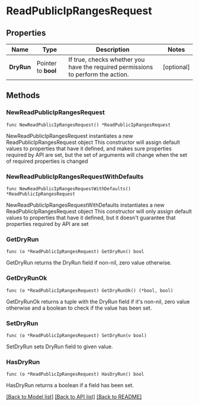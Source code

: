 # ReadPublicIpRangesRequest

## Properties

Name | Type | Description | Notes
------------ | ------------- | ------------- | -------------
**DryRun** | Pointer to **bool** | If true, checks whether you have the required permissions to perform the action. | [optional] 

## Methods

### NewReadPublicIpRangesRequest

`func NewReadPublicIpRangesRequest() *ReadPublicIpRangesRequest`

NewReadPublicIpRangesRequest instantiates a new ReadPublicIpRangesRequest object
This constructor will assign default values to properties that have it defined,
and makes sure properties required by API are set, but the set of arguments
will change when the set of required properties is changed

### NewReadPublicIpRangesRequestWithDefaults

`func NewReadPublicIpRangesRequestWithDefaults() *ReadPublicIpRangesRequest`

NewReadPublicIpRangesRequestWithDefaults instantiates a new ReadPublicIpRangesRequest object
This constructor will only assign default values to properties that have it defined,
but it doesn't guarantee that properties required by API are set

### GetDryRun

`func (o *ReadPublicIpRangesRequest) GetDryRun() bool`

GetDryRun returns the DryRun field if non-nil, zero value otherwise.

### GetDryRunOk

`func (o *ReadPublicIpRangesRequest) GetDryRunOk() (*bool, bool)`

GetDryRunOk returns a tuple with the DryRun field if it's non-nil, zero value otherwise
and a boolean to check if the value has been set.

### SetDryRun

`func (o *ReadPublicIpRangesRequest) SetDryRun(v bool)`

SetDryRun sets DryRun field to given value.

### HasDryRun

`func (o *ReadPublicIpRangesRequest) HasDryRun() bool`

HasDryRun returns a boolean if a field has been set.


[[Back to Model list]](../README.md#documentation-for-models) [[Back to API list]](../README.md#documentation-for-api-endpoints) [[Back to README]](../README.md)


